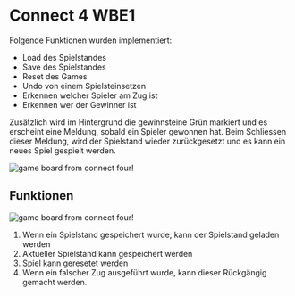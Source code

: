 
# Connect 4 WBE1

Folgende Funktionen wurden implementiert:

- Load des Spielstandes
- Save des Spielstandes
- Reset des Games
- Undo von einem Spielsteinsetzen
- Erkennen welcher Spieler am Zug ist
- Erkennen wer der Gewinner ist

Zusätzlich wird im Hintergrund die gewinnsteine Grün markiert und es erscheint eine Meldung, sobald ein Spieler gewonnen hat. Beim Schliessen dieser Meldung, wird der Spielstand wieder zurückgesetzt und es kann ein neues Spiel gespielt werden.

![game board from connect four!](asssets/Picture1.png "Game Board")  

## Funktionen

![game board from connect four!](asssets/Picture2.png "Game Board")  

1. Wenn ein Spielstand gespeichert wurde, kann der Spielstand geladen werden
2. Aktueller Spielstand kann gespeichert werden
3. Spiel kann geresetet werden
4. Wenn ein falscher Zug ausgeführt wurde, kann dieser Rückgängig gemacht werden.
